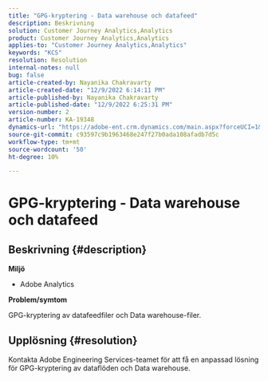 ```yaml
---
title: "GPG-kryptering - Data warehouse och datafeed"
description: Beskrivning
solution: Customer Journey Analytics,Analytics
product: Customer Journey Analytics,Analytics
applies-to: "Customer Journey Analytics,Analytics"
keywords: "KCS"
resolution: Resolution
internal-notes: null
bug: false
article-created-by: Nayanika Chakravarty
article-created-date: "12/9/2022 6:14:11 PM"
article-published-by: Nayanika Chakravarty
article-published-date: "12/9/2022 6:25:31 PM"
version-number: 2
article-number: KA-19348
dynamics-url: "https://adobe-ent.crm.dynamics.com/main.aspx?forceUCI=1&pagetype=entityrecord&etn=knowledgearticle&id=9e99a045-ed77-ed11-81aa-6045bd006b3d"
source-git-commit: c93597c9b1963468e247f27b0ada108afadb7d5c
workflow-type: tm+mt
source-wordcount: '50'
ht-degree: 10%

---
```


# GPG-kryptering - Data warehouse och datafeed

## Beskrivning {#description}


<b>Miljö</b>

- Adobe Analytics

<b>Problem/symtom</b>

GPG-kryptering av datafeedfiler och Data warehouse-filer.


## Upplösning {#resolution}


Kontakta Adobe Engineering Services-teamet för att få en anpassad lösning för GPG-kryptering av dataflöden och Data warehouse.

